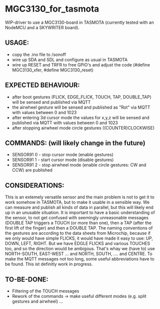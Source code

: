 # MGC3130_for_tasmota
WIP-driver to use a MGC3130-board in TASMOTA (currently tested with an NodeMCU and a SKYWRITER board).

## USAGE:
- copy the .ino file to /sonoff
- wire up SDA and SDL and configure as usual in TASMOTA
- wire up RESET and TRFR to free GPIO's and adjust the code (#define MGC3130_xfer, #define MGC3130_reset)

## EXPECTED BEHAVIOUR:
- after boot gestures (FLICK, EDGE_FLICK, TOUCH, TAP, DOUBLE_TAP) will be sensed and published via MQTT 
- the airwheel gesture will be sensed and published as "Rot" via MQTT with values between 0 and 1023
- after entering 3d cursor mode the values for x,y,z will be sensed and published via MQTT with values between 0 and 1023
- after stopping airwheel mode circle gestures ((COUNTER)CLOCKWISE)

## COMMANDS: (will likely change in the future)
* SENSOR91 0 - stop cursor mode (enable gestures)
* SENSOR91 1 - start cursor mode (disable gestures)
* SENSOR91 2 - stop airwheel mode (enable circle gestures: CW and CCW) are published

## CONSIDERATIONS:
This is an extemely versatile sensor and the main problem is not to get it to work somehow in TASMOTA, but to make it usable in a sensible way. We can measure and publish all kinds of data in parallel, but this will likely end up in an unusable situation. 
It is important to have a basic understanding of the sensor, to not get confused with seemingly unreasonable messages (DOUBLE TAP triggers a TOUCH (or more than one), then a TAP (after the first lift of the finger) and then a DOUBLE TAP.
The naming conventions of the gestures are according to the data sheets from Microchip, because if we only would have simple FLICKS, it would have made it easy to use: UP, DOWN, LEFT, RIGHT. But we have EDGLE FLICKS and various TOUCHES too, and so the direction would be  ambigous. That's whay we (have to) use NORTH-SOUTH, EAST-WEST ... and NORTH, SOUTH, .... and CENTRE.
To make the MQTT messages not too long, some useful abbreviations have to be found. This ist definitly work in progress.


## TO-BE-DONE:
- Filtering of the TOUCH messages
- Rework of the commands -> make useful different modes (e.g. split gestures and airwheel)
...










